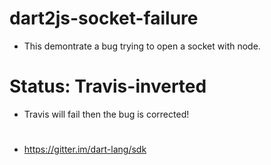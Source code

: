 # dart2js-socket-failure
* This demontrate a bug trying to open a socket with node.
# Status: Travis-inverted
* Travis will fail then the bug is corrected!
# 
* https://gitter.im/dart-lang/sdk
